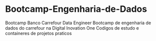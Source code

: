 # Bootcamp-Engenharia-de-Dados
Bootcamp Banco Carrefour Data Engineer
Bootcamp de engenharia de dados do carrefour na Digital Inovation One
Codigos de estudo e containeres de projetos praticos
